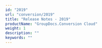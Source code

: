 ```yaml
---
id: "2019"
url: "conversion/2019"
title: "Release Notes - 2019"
productName: "GroupDocs.Conversion Cloud"
weight: 1
description: ""
keywords: ""
---
```



